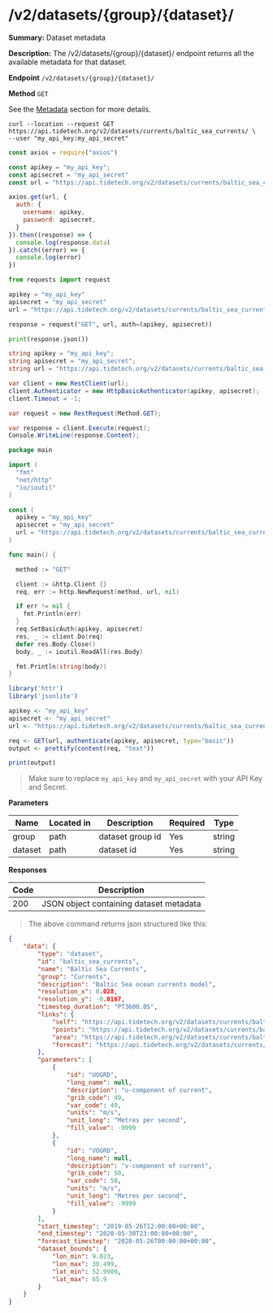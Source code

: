 # /v2/datasets/{group}/{dataset}/

**Summary:** Dataset metadata

**Description:** The /v2/datasets/{group}/{dataset}/ endpoint returns all the
available metadata for that dataset.

**Endpoint** `/v2/datasets/{group}/{dataset}/`

**Method** `GET`

<aside class="notice">
See the <a href='#metadata'>Metadata</a> section for more details.
</aside>

```shell
curl --location --request GET https://api.tidetech.org/v2/datasets/currents/baltic_sea_currents/ \
--user "my_api_key:my_api_secret"
```

```javascript
const axios = require("axios")

const apikey = "my_api_key";
const apisecret = "my_api_secret"
const url = "https://api.tidetech.org/v2/datasets/currents/baltic_sea_currents/"

axios.get(url, {
  auth: {
    username: apikey,
    password: apisecret,
  }
}).then((response) => {
  console.log(response.data)
}).catch((error) => {
  console.log(error)
})
```

```python
from requests import request

apikey = "my_api_key"
apisecret = "my_api_secret"
url = "https://api.tidetech.org/v2/datasets/currents/baltic_sea_currents/"

response = request("GET", url, auth=(apikey, apisecret))

print(response.json())
```

```csharp
string apikey = "my_api_key";
string apisecret = "my_api_secret";
string url = "https://api.tidetech.org/v2/datasets/currents/baltic_sea_currents/";

var client = new RestClient(url);
client.Authenticator = new HttpBasicAuthenticator(apikey, apisecret);
client.Timeout = -1;

var request = new RestRequest(Method.GET);

var response = client.Execute(request);
Console.WriteLine(response.Content);
```

```go
package main

import (
  "fmt"
  "net/http"
  "io/ioutil"
)

const (
  apikey = "my_api_key"
  apisecret = "my_api_secret"
  url = "https://api.tidetech.org/v2/datasets/currents/baltic_sea_currents/"
)

func main() {

  method := "GET"

  client := &http.Client {}
  req, err := http.NewRequest(method, url, nil)

  if err != nil {
    fmt.Println(err)
  }
  req.SetBasicAuth(apikey, apisecret)
  res, _ := client.Do(req)
  defer res.Body.Close()
  body, _ := ioutil.ReadAll(res.Body)

  fmt.Println(string(body))
}
```

```r
library('httr')
library('jsonlite')

apikey <- "my_api_key"
apisecret <- "my_api_secret"
url <- "https://api.tidetech.org/v2/datasets/currents/baltic_sea_currents/"

req <- GET(url, authenticate(apikey, apisecret, type="basic"))
output <- prettify(content(req, "text"))

print(output)
```

> Make sure to replace `my_api_key` and `my_api_secret` with your API Key and Secret.


**Parameters**

| Name | Located in | Description | Required | Type |
| ---- | ---------- | ----------- | -------- | ---- |
| group | path | dataset group id | Yes | string |
| dataset | path | dataset id | Yes | string |

**Responses**

| Code | Description |
| ---- | ----------- |
| 200 | JSON object containing dataset metadata |


> The above command returns json structured like this:


```json
{
    "data": {
        "type": "dataset",
        "id": "baltic_sea_currents",
        "name": "Baltic Sea Currents",
        "group": "Currents",
        "description": "Baltic Sea ocean currents model",
        "resolution_x": 0.028,
        "resolution_y": -0.0167,
        "timestep_duration": "PT3600.0S",
        "links": {
            "self": "https://api.tidetech.org/v2/datasets/currents/baltic_sea_currents/",
            "points": "https://api.tidetech.org/v2/datasets/currents/baltic_sea_currents/points/",
            "area": "https://api.tidetech.org/v2/datasets/currents/baltic_sea_currents/area/",
            "forecast": "https://api.tidetech.org/v2/datasets/currents/baltic_sea_currents/forecast/"
        },
        "parameters": [
            {
                "id": "UOGRD",
                "long_name": null,
                "description": "u-component of current",
                "grib_code": 49,
                "var_code": 49,
                "units": "m/s",
                "unit_long": "Metres per second",
                "fill_value": -9999
            },
            {
                "id": "VOGRD",
                "long_name": null,
                "description": "v-component of current",
                "grib_code": 50,
                "var_code": 50,
                "units": "m/s",
                "unit_long": "Metres per second",
                "fill_value": -9999
            }
        ],
        "start_timestep": "2019-05-26T12:00:00+00:00",
        "end_timestep": "2020-05-30T23:00:00+00:00",
        "forecast_timestep": "2020-05-26T00:00:00+00:00",
        "dataset_bounds": {
            "lon_min": 9.023,
            "lon_max": 30.499,
            "lat_min": 52.9909,
            "lat_max": 65.9
        }
    }
}
```
